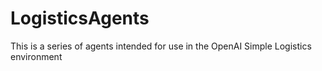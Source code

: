 # LogisticsAgents
This is a series of agents intended for use in the OpenAI Simple Logistics environment
